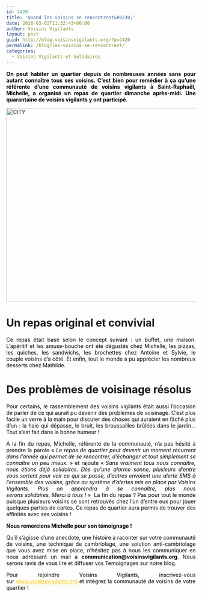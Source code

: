 ```yaml
---
id: 2420
title: 'Quand les voisins se rencontrent&#8230;'
date: 2016-03-02T11:32:43+00:00
author: Voisins Vigilants
layout: post
guid: http://blog.voisinsvigilants.org/?p=2420
permalink: /blog/les-voisins-se-rencontrent/
categories:
  - Voisins Vigilants et Solidaires
---
```

<p style="text-align: justify;">
  <span style="color: #000000;"><strong>On peut habiter un quartier depuis de nombreuses années sans pour autant connaître tous ses voisins. C&rsquo;est bien pour remédier à ça qu&rsquo;une référente d&rsquo;une communauté de voisins vigilants à Saint-Raphaël, Michelle, a organisé un repas de quartier dimanche après-midi. Une quarantaine de voisins vigilants y ont participé.</strong></span>
</p>

<p style="text-align: justify;">
  <a href="./../../images/2016/03/MESSAGERIE.jpg"><img class="aligncenter size-full wp-image-2427" src="./../../images/2016/03/MESSAGERIE.jpg" alt="CITY" width="800" height="514" /></a>
</p>

# **Un repas original et convivial**

<p style="text-align: justify;">
  <span style="color: #000000;">Ce repas était basé selon le concept suivant : un buffet, une maison. L&rsquo;apéritif et les amuse-bouche ont été dégustés chez Michelle, les pizzas, les quiches, les sandwichs, les brochettes chez Antoine et Sylvie, le couple voisins d&rsquo;à côté. Et enfin, tout le monde a pu apprécier les nombreux desserts chez Mathilde.</span>
</p>

<h1 style="text-align: justify;">
  <strong>Des problèmes de voisinage résolus<br /> </strong>
</h1>

<p style="text-align: justify;">
  <span style="color: #000000;">Pour certains, le rassemblement des voisins vigilants était aussi l&rsquo;occasion de parler de ce qui aurait pu devenir des problèmes de voisinage. C&rsquo;est plus facile un verre à la main pour discuter des choses qui auraient en fâché plus d&rsquo;un : la haie qui dépasse, le bruit, les broussailles brûlées dans le jardin&#8230; Tout s&rsquo;est fait dans la bonne humeur !</span>
</p>

<p style="text-align: justify;">
  <span style="color: #000000;">A la fin du repas, Michelle, référente de la communauté, n&rsquo;a pas hésité à prendre la parole &laquo;&nbsp;<em>Le repas de quartier peut devenir un moment récurrent dans l&rsquo;année qui permet de se rencontrer, d&rsquo;échanger et tout simplement se connaître un peu mieux.</em>&nbsp;&raquo; et rajoute &laquo;&nbsp;<em>Sans vraiment tous nous connaître, nous étions déjà solidaires. Dès qu&rsquo;une alarme sonne, plusieurs d&rsquo;entre vous sortent pour voir ce qui se passe, d&rsquo;autres envoient une alerte SMS à l&rsquo;ensemble des voisins, grâce au système d&rsquo;alertes mis en place par Voisins Vigilants. Plus on apprendra à se connaître, plus nous serons solidaires. Merci à tous !&nbsp;&raquo;</em>  La fin du repas ? Pas pour tout le monde puisque plusieurs voisins se sont retrouvés chez l&rsquo;un d&rsquo;entre eux pour jouer quelques parties de cartes. Ce repas de quartier aura permis de trouver des affinités avec ses voisins !</span>
</p>

<p style="color: #000000; text-align: justify;">
  <span style="font-weight: inherit; font-style: inherit;"><strong style="font-style: inherit;">Nous remercions Michelle pour son témoignage !</strong></span>
</p>

<p style="color: #000000; text-align: justify;">
  <span style="font-weight: inherit; font-style: inherit;">Qu’il s’agisse d’une anecdote, une histoire à raconter sur votre communauté de voisins, une technique de cambriolage, une solution anti-cambriolage que vous avez mise en place, n’hésitez pas à nous les communiquer en nous adressant un mail à <strong style="font-style: inherit;">communication</strong></span><strong style="font-style: inherit;">@voisinsvigilants.org</strong><span style="font-weight: inherit; font-style: inherit;">. Nous serons ravis de vous lire et diffuser vos Temoignages sur notre blog.</span>
</p>

<p style="color: #000000; text-align: justify;">
  <span style="font-weight: inherit; font-style: inherit;">Pour rejoindre Voisins Vigilants, inscrivez-vous sur </span><a style="font-weight: inherit; font-style: inherit; color: #fbc400;" href="http://www.voisinsvigilants.org/">www.voisinsvigilants.org</a><span style="font-weight: inherit; font-style: inherit;"> et intégrez la communauté de voisins de votre quartier !</span>
</p>
